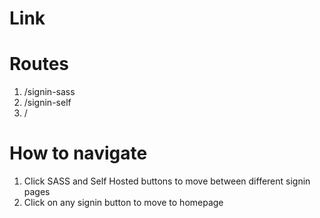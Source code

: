 # Link

# Routes
1. /signin-sass
2. /signin-self
3. /
# How to navigate
1. Click SASS and Self Hosted buttons to move between different signin pages
2. Click on any signin button to move to homepage
